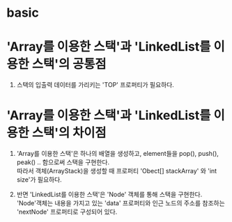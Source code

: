 # basic

# 'Array를 이용한 스택'과 'LinkedList를 이용한 스택'의 공통점

 1) 스택의 입출력 데이터를 가리키는 'TOP' 프로퍼티가 필요하다. 



# 'Array를 이용한 스택'과 'LinkedList를 이용한 스택'의 차이점

 1) 'Array를 이용한 스택'은 하나의 배열을 생성하고, element들을 pop(), push(), peak() .. 함으로써 스택을 구현한다.  
 따라서 객체(ArrayStack)을 생성할 때 
 프로퍼티 'Obect[] stackArray' 와 'int size'가 필요하다.

 2) 반면 'LinkedList를 이용한 스택'은 'Node' 객체를 통해 스택을 구현한다.
 'Node'객체는 내용을 가지고 있는 'data' 프로퍼티와 
 인근 노드의 주소를 참조하는 'nextNode' 프로퍼티로 구성되어 있다.

